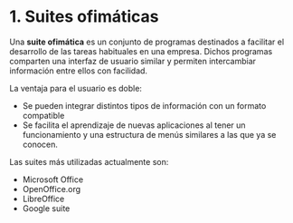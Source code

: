 # 1. Suites ofimáticas

Una **suite ofimática** es un conjunto de programas destinados a facilitar el desarrollo de las tareas habituales en una empresa. Dichos programas comparten una interfaz de usuario similar y permiten intercambiar información entre ellos con facilidad.

La ventaja para el usuario es doble:

- Se pueden integrar distintos tipos de información con un formato compatible
- Se facilita el aprendizaje de nuevas aplicaciones al tener un funcionamiento y una estructura de menús similares a las que ya se conocen.

Las suites más utilizadas actualmente son:

- Microsoft Office
- OpenOffice.org
- LibreOffice
- Google suite